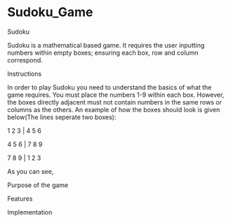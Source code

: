 # Sudoku_Game
Sudoku

  Sudoku is a mathematical based game. It requires the user inputting numbers within empty boxes; ensuring each box, row and column correspond.
 

Instructions

  In order to play Sudoku you need to understand the basics of what the game requires.
  You must place the numbers 1-9 within each box. However, the boxes directly adjacent must not contain numbers in the same rows or columns as the others.
  An example of how the boxes should look is given below(The lines seperate two boxes):
  
  1 2 3  |  4 5 6
  
  4 5 6  |  7 8 9 
  
  7 8 9  |  1 2 3
  
  As you can see, 
 

Purpose of the game

Features

Implementation



